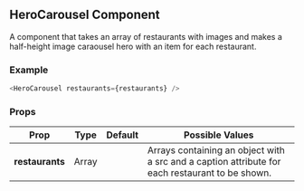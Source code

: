 ## HeroCarousel Component
A component that takes an array of restaurants with images and makes a half-height image caraousel hero with an item for each restaurant.

### Example

```js
<HeroCarousel restaurants={restaurants} />
```

### Props

| Prop          | Type     | Default     | Possible Values
| ------------- | -------- | ----------- | ---------------------------------------------
| **restaurants**    | Array   |             | Arrays containing an object with a src and a caption attribute for each restaurant to be shown.
